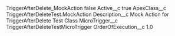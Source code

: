 <?xml version="1.0" encoding="UTF-8"?>
<CustomMetadata xmlns="http://soap.sforce.com/2006/04/metadata" xmlns:xsi="http://www.w3.org/2001/XMLSchema-instance" xmlns:xsd="http://www.w3.org/2001/XMLSchema">
    <label>TriggerAfterDelete_MockAction</label>
    <protected>false</protected>
    <values>
        <field>Active__c</field>
        <value xsi:type="xsd:boolean">true</value>
    </values>
    <values>
        <field>ApexClass__c</field>
        <value xsi:type="xsd:string">TriggerAfterDeleteTest.MockAction</value>
    </values>
    <values>
        <field>Description__c</field>
        <value xsi:type="xsd:string">Mock Action for TriggerAfterDelete Test Class</value>
    </values>
    <values>
        <field>MicroTrigger__c</field>
        <value xsi:type="xsd:string">TriggerAfterDeleteTestMicroTrigger</value>
    </values>
    <values>
        <field>OrderOfExecution__c</field>
        <value xsi:type="xsd:double">1.0</value>
    </values>
</CustomMetadata>
